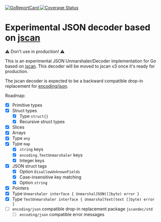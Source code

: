 <a href="https://goreportcard.com/report/github.com/romshark/jscan-experimental-decoder">
    <img src="https://goreportcard.com/badge/github.com/romshark/jscan-experimental-decoder" alt="GoReportCard">
</a>
<a href='https://coveralls.io/github/romshark/jscan-experimental-decoder/?branch=main'>
    <img src='https://coveralls.io/repos/github/romshark/jscan-experimental-decoder/badge.svg?branch=main' alt='Coverage Status' />
</a>

# Experimental JSON decoder based on [jscan](https://github.com/romshark/jscan)

⚠️ Don't use in production! ⚠️

This is an experimental JSON Unmarshaler/Decoder implementation for Go based on
[jscan](https://github.com/romshark/jscan). This decoder will be moved to jscan v3 once it's
ready for production.

The jscan decoder is expected to be a backward compatible drop-in replacement for [encoding/json](https://pkg.go.dev/encoding/json).

Roadmap:
- [x] Primitive types
- [x] Struct types
    - [x] Type `struct{}`
    - [x] Recursive struct types
- [x] Slices
- [x] Arrays
- [x] Type `any`
- [x] Type `map`
    - [x] `string` keys
    - [x] `encoding.TextUnmarshaler` keys
    - [x] Integer keys
- [x] JSON struct tags
    - [x] Option `DisallowUnknownFields`
    - [x] Case-insensitive key matching
    - [x] Option `string`
- [x] Pointers
- [x] Type `Unmarshaler interface { UnmarshalJSON([]byte) error }`
- [x] Type `TextUnmarshaler interface { UnmarshalText(text []byte) error }`
- [ ] `encoding/json` compatible drop-in replacement package `jscandec/std`
    - [ ] `encoding/json` compatible error messages
